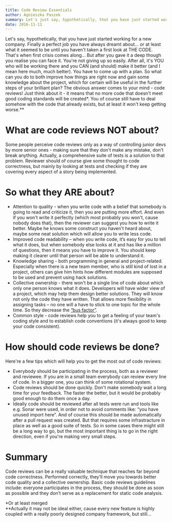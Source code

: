 ```yaml
---
title: Code Review Essentials
author: Agnieszka Paszek
summary: Let's just say, hypothetically, that you have just started working for a new company. Finally a perfect job you have always dreamt about... or at least what it seemed to be until you haven't taken a first look at THE CODE. That's when first crisis comes along...
date: 2016-11-11
---
```

Let's say, hypothetically, that you have just started working for a new company. Finally a perfect job you have always dreamt about... or at least what it seemed to be until you haven't taken a first look at THE CODE. That's when first crisis comes along... But after you gave it a deep though you realise you can face it. You're not giving up so easily. After all, it's YOU who will be working there and you CAN (and should) make it better (and I mean here much, much better).
You have to come up with a plan. So what can you do to both improve how things are right now and gain some knowledge about the project, which for certain will be useful in the further steps of your brilliant plan? The obvious answer comes to your mind - code reviews!
Just think about it - it means that no more code that doesn't meet good coding standards will be created*. You of course still have to deal somehow with the code that already exists, but at least it won't keep getting worse.**

# What are code reviews NOT about?
Some people perceive code reviews only as a way of controlling junior devs by more senior ones - making sure that they don't make any mistake, don't break anything. Actually, a comprehensive suite of tests is a solution to that problem. Reviewer should of course give some thought to code correctness, but mainly by looking at tests and checking if they are covering every aspect of a story being implemented.

# So what they ARE about?
* Attention to quality - when you write code with a belief that somebody is going to read and criticize it, then you are putting more effort. And even if you won't write it perfectly (which most probably you won't, cause nobody does that), then the reviewer can suggest you how to write it better. Maybe he knows some construct you haven't heard about, maybe some neat solution which will allow you to write less code.
* Improved code readability – when you write code, it’s easy for you to tell what it does, but when somebody else looks at it and has like a million of questions, then it means you have to improve it. You should keep making it clearer until that person will be able to understand it.
* Knowledge sharing - both programming in general and project-related. Especially when there is a new team member, who is still kind of lost in a project, others can give him hints how different modules are supposed to be used and prevent using hack solutions.
* Collective ownership - there won't be a single line of code about which only one person knows what it does. Developers will have wider view of a project, which may help them design better solutions. They will know not only the code they have written. That allows more flexibility in assigning tasks – no one will a have to stick to one topic for the whole time. So they decrease the [“bus factor”](http://5whys.com/blog/category/first-steps-during-chaos).
* Common style - code reviews help you to get a feeling of your team's coding style and to establish code conventions (it's always good to keep your code consistent).

# How should code reviews be done?
Here're a few tips which will help you to get the most out of code reviews:
* Everybody should be participating in the process, both as a reviewer and reviewee. If you are in a small team 
everybody can review every line of code. In a bigger one, you can think of some rotational system.
* Code reviews should be done quickly. Don't make somebody wait a long time for your feedback. The faster the better, but it would be probably good enough to do them once a day.
* Ideally code should be reviewed after all tests were run and  tools like e.g. Sonar were used, in order not to avoid comments like: “you have unused import here”. And of course this should be made automatically after a pull request was created. But that requires some infrastracture in place as well as a good suite of tests. So in some cases there might still be a long way to go, but the most important thing is to go in the right direction, even if you're making very small steps.

# Summary
Code reviews can be a really valuable technique that reaches far beyond code correctness. Performed correctly, they’ll move you towards better code quality and a collective ownership. Basic code reviews guidelines include: everyone participates in the process, they should be done as soon as possible and they don’t serve as a replacement for static code analysis.

*Or at least merged  
**Actually it may not be ideal either, cause every new feature is highly coupled with a really poorly designed company framework, but still...
